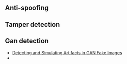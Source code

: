 ## Anti-spoofing






## Tamper detection



## Gan detection

- [Detecting and Simulating Artifacts in GAN Fake Images](https://github.com/ColumbiaDVMM/AutoGAN)
- 
